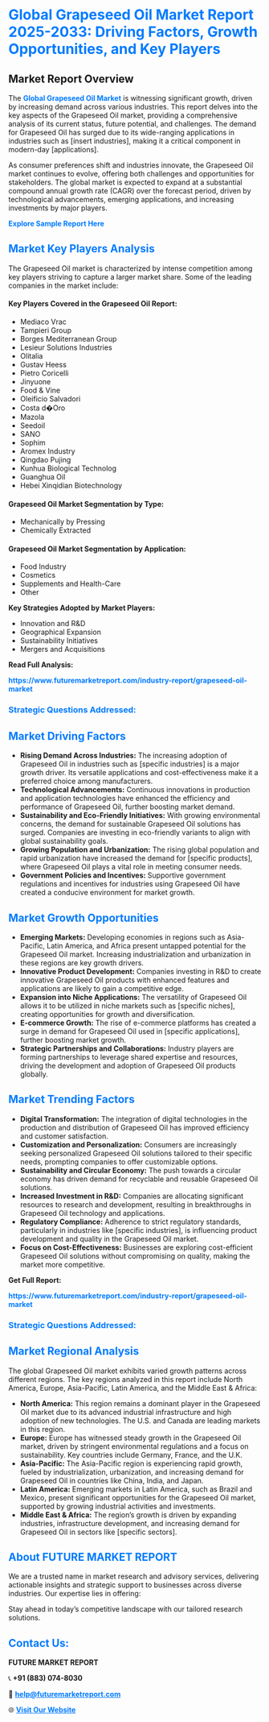 <h1 style="color: #007BFF;">Global Grapeseed Oil Market Report 2025-2033: Driving Factors, Growth Opportunities, and Key Players</h1>

<section id="overview">
<h2>Market Report Overview</h2>
<p>The <a href="https://www.futuremarketreport.com/industry-report/grapeseed-oil-market" style="color: #007BFF; text-decoration: none;"><strong>Global Grapeseed Oil Market</strong></a> is witnessing significant growth, driven by increasing demand across various industries. This report delves into the key aspects of the Grapeseed Oil market, providing a comprehensive analysis of its current status, future potential, and challenges. The demand for Grapeseed Oil has surged due to its wide-ranging applications in industries such as [insert industries], making it a critical component in modern-day [applications].</p>
<p>As consumer preferences shift and industries innovate, the Grapeseed Oil market continues to evolve, offering both challenges and opportunities for stakeholders. The global market is expected to expand at a substantial compound annual growth rate (CAGR) over the forecast period, driven by technological advancements, emerging applications, and increasing investments by major players.</p>
</section>

<section id="overview">
<p><a href="https://www.futuremarketreport.com/request-sample/reportId=102633" style="color: #007BFF; text-decoration: none;"><strong>Explore Sample Report Here</strong></a></p>
</section>

<section id="key-players">
<h2 style="color: #007BFF;">Market Key Players Analysis</h2>
<p>The Grapeseed Oil market is characterized by intense competition among key players striving to capture a larger market share. Some of the leading companies in the market include:</p>
<h4>Key Players Covered in the Grapeseed Oil Report:</h4>
<ul><li>Mediaco Vrac</li><li>Tampieri Group</li><li>Borges Mediterranean Group</li><li>Lesieur Solutions Industries</li><li>Olitalia</li><li>Gustav Heess</li><li>Pietro Coricelli</li><li>Jinyuone</li><li>Food &amp; Vine</li><li>Oleificio Salvadori</li><li>Costa d�Oro</li><li>Mazola</li><li>Seedoil</li><li>SANO</li><li>Sophim</li><li>Aromex Industry</li><li>Qingdao Pujing</li><li>Kunhua Biological Technolog</li><li>Guanghua Oil</li><li>Hebei Xinqidian Biotechnology</li></ul>
<h4>Grapeseed Oil Market Segmentation by Type:</h4>
<ul><li>Mechanically by Pressing</li><li>Chemically Extracted</li></ul>

<h4>Grapeseed Oil Market Segmentation by Application:</h4>
<ul><li>Food Industry</li><li>Cosmetics</li><li>Supplements and Health-Care</li><li>Other</li></ul>
<p><strong>Key Strategies Adopted by Market Players:</strong></p>
<ul>
<li>Innovation and R&D</li>
<li>Geographical Expansion</li>
<li>Sustainability Initiatives</li>
<li>Mergers and Acquisitions</li>
</ul>
</section>

<section>
<p><strong>Read Full Analysis: </strong></p><a href="https://www.futuremarketreport.com/industry-report/grapeseed-oil-market" style="color: #007BFF; text-decoration: none;"><strong>https://www.futuremarketreport.com/industry-report/grapeseed-oil-market</strong></a>
<h3 style="color: #007BFF;">Strategic Questions Addressed:</h3>
</section>

<section id="driving-factors">
<h2 style="color: #007BFF;">Market Driving Factors</h2>
<ul>
<li><strong>Rising Demand Across Industries:</strong> The increasing adoption of Grapeseed Oil in industries such as [specific industries] is a major growth driver. Its versatile applications and cost-effectiveness make it a preferred choice among manufacturers.</li>
<li><strong>Technological Advancements:</strong> Continuous innovations in production and application technologies have enhanced the efficiency and performance of Grapeseed Oil, further boosting market demand.</li>
<li><strong>Sustainability and Eco-Friendly Initiatives:</strong> With growing environmental concerns, the demand for sustainable Grapeseed Oil solutions has surged. Companies are investing in eco-friendly variants to align with global sustainability goals.</li>
<li><strong>Growing Population and Urbanization:</strong> The rising global population and rapid urbanization have increased the demand for [specific products], where Grapeseed Oil plays a vital role in meeting consumer needs.</li>
<li><strong>Government Policies and Incentives:</strong> Supportive government regulations and incentives for industries using Grapeseed Oil have created a conducive environment for market growth.</li>
</ul>
</section>

<section id="growth-opportunities">
<h2 style="color: #007BFF;">Market Growth Opportunities</h2>
<ul>
<li><strong>Emerging Markets:</strong> Developing economies in regions such as Asia-Pacific, Latin America, and Africa present untapped potential for the Grapeseed Oil market. Increasing industrialization and urbanization in these regions are key growth drivers.</li>
<li><strong>Innovative Product Development:</strong> Companies investing in R&D to create innovative Grapeseed Oil products with enhanced features and applications are likely to gain a competitive edge.</li>
<li><strong>Expansion into Niche Applications:</strong> The versatility of Grapeseed Oil allows it to be utilized in niche markets such as [specific niches], creating opportunities for growth and diversification.</li>
<li><strong>E-commerce Growth:</strong> The rise of e-commerce platforms has created a surge in demand for Grapeseed Oil used in [specific applications], further boosting market growth.</li>
<li><strong>Strategic Partnerships and Collaborations:</strong> Industry players are forming partnerships to leverage shared expertise and resources, driving the development and adoption of Grapeseed Oil products globally.</li>
</ul>
</section>

<section id="trending-factors">
<h2 style="color: #007BFF;">Market Trending Factors</h2>
<ul>
<li><strong>Digital Transformation:</strong> The integration of digital technologies in the production and distribution of Grapeseed Oil has improved efficiency and customer satisfaction.</li>
<li><strong>Customization and Personalization:</strong> Consumers are increasingly seeking personalized Grapeseed Oil solutions tailored to their specific needs, prompting companies to offer customizable options.</li>
<li><strong>Sustainability and Circular Economy:</strong> The push towards a circular economy has driven demand for recyclable and reusable Grapeseed Oil solutions.</li>
<li><strong>Increased Investment in R&D:</strong> Companies are allocating significant resources to research and development, resulting in breakthroughs in Grapeseed Oil technology and applications.</li>
<li><strong>Regulatory Compliance:</strong> Adherence to strict regulatory standards, particularly in industries like [specific industries], is influencing product development and quality in the Grapeseed Oil market.</li>
<li><strong>Focus on Cost-Effectiveness:</strong> Businesses are exploring cost-efficient Grapeseed Oil solutions without compromising on quality, making the market more competitive.</li>
</ul>
</section>

<section>
<p><strong>Get Full Report: </strong></p><a href="https://www.futuremarketreport.com/industry-report/grapeseed-oil-market" style="color: #007BFF; text-decoration: none;"><strong>https://www.futuremarketreport.com/industry-report/grapeseed-oil-market</strong></a>
<h3 style="color: #007BFF;">Strategic Questions Addressed:</h3>
</section>


<section id="regional-analysis">
<h2 style="color: #007BFF;">Market Regional Analysis</h2>
<p>The global Grapeseed Oil market exhibits varied growth patterns across different regions. The key regions analyzed in this report include North America, Europe, Asia-Pacific, Latin America, and the Middle East & Africa:</p>
<ul>
<li><strong>North America:</strong> This region remains a dominant player in the Grapeseed Oil market due to its advanced industrial infrastructure and high adoption of new technologies. The U.S. and Canada are leading markets in this region.</li>
<li><strong>Europe:</strong> Europe has witnessed steady growth in the Grapeseed Oil market, driven by stringent environmental regulations and a focus on sustainability. Key countries include Germany, France, and the U.K.</li>
<li><strong>Asia-Pacific:</strong> The Asia-Pacific region is experiencing rapid growth, fueled by industrialization, urbanization, and increasing demand for Grapeseed Oil in countries like China, India, and Japan.</li>
<li><strong>Latin America:</strong> Emerging markets in Latin America, such as Brazil and Mexico, present significant opportunities for the Grapeseed Oil market, supported by growing industrial activities and investments.</li>
<li><strong>Middle East & Africa:</strong> The region’s growth is driven by expanding industries, infrastructure development, and increasing demand for Grapeseed Oil in sectors like [specific sectors].</li>
</ul>
</section>

<footer>
<h2 style="color: #007BFF;">About FUTURE MARKET REPORT</h2>
<p>We are a trusted name in market research and advisory services, delivering actionable insights and strategic support to businesses across diverse industries. Our expertise lies in offering:</p>

<p>Stay ahead in today’s competitive landscape with our tailored research solutions.</p>

<h2 style="color: #007BFF;">Contact Us:</h2>
<p><strong>FUTURE MARKET REPORT</strong></p>
<p>📞 <strong>+91 (883) 074-8030</strong></p>
<p>📧 <strong><a href="mailto:help@futuremarketreport.com" style="color: #007BFF;">help@futuremarketreport.com</a></strong></p>
<p>🌐 <strong><a href="https://www.futuremarketreport.com/" style="color: #007BFF;">Visit Our Website</a></strong></p>
</footer>